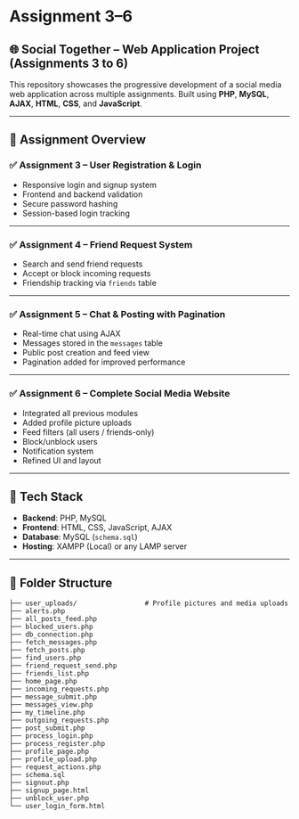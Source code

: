 # Assignment 3–6

## 🌐 Social Together – Web Application Project (Assignments 3 to 6)

This repository showcases the progressive development of a social media web application across multiple assignments. Built using **PHP**, **MySQL**, **AJAX**, **HTML**, **CSS**, and **JavaScript**.

---

## 📌 Assignment Overview

### ✅ Assignment 3 – User Registration & Login
- Responsive login and signup system
- Frontend and backend validation
- Secure password hashing
- Session-based login tracking

---

### ✅ Assignment 4 – Friend Request System
- Search and send friend requests
- Accept or block incoming requests
- Friendship tracking via `friends` table

---

### ✅ Assignment 5 – Chat & Posting with Pagination
- Real-time chat using AJAX
- Messages stored in the `messages` table
- Public post creation and feed view
- Pagination added for improved performance

---

### ✅ Assignment 6 – Complete Social Media Website
- Integrated all previous modules
- Added profile picture uploads
- Feed filters (all users / friends-only)
- Block/unblock users
- Notification system
- Refined UI and layout

---

## 🚀 Tech Stack

- **Backend**: PHP, MySQL  
- **Frontend**: HTML, CSS, JavaScript, AJAX  
- **Database**: MySQL (`schema.sql`)  
- **Hosting**: XAMPP (Local) or any LAMP server

---

## 📁 Folder Structure

```plaintext
├── user_uploads/                 # Profile pictures and media uploads
├── alerts.php
├── all_posts_feed.php
├── blocked_users.php
├── db_connection.php
├── fetch_messages.php
├── fetch_posts.php
├── find_users.php
├── friend_request_send.php
├── friends_list.php
├── home_page.php
├── incoming_requests.php
├── message_submit.php
├── messages_view.php
├── my_timeline.php
├── outgoing_requests.php
├── post_submit.php
├── process_login.php
├── process_register.php
├── profile_page.php
├── profile_upload.php
├── request_actions.php
├── schema.sql
├── signout.php
├── signup_page.html
├── unblock_user.php
└── user_login_form.html
